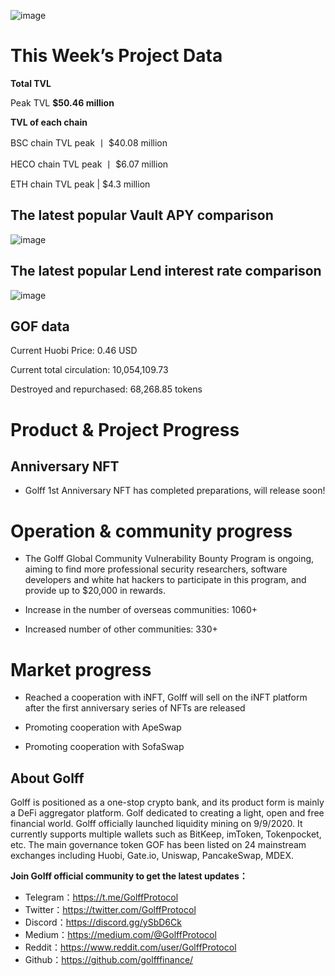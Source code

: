 ![image](https://docs.golff.com/blog/page/week28/1.jpg)

# This Week’s Project Data

**Total TVL**

Peak TVL **$50.46 million**

**TVL of each chain**

BSC chain TVL peak 丨 $40.08 million

HECO chain TVL peak 丨 $6.07 million

ETH chain TVL peak | $4.3 million

## The latest popular Vault APY comparison

![image](https://docs.golff.com/blog/page/week28/2.jpg)

## The latest popular Lend interest rate comparison

![image](https://docs.golff.com/blog/page/week28/3.jpg)

## GOF data

Current Huobi Price: 0.46 USD

Current total circulation: 10,054,109.73

Destroyed and repurchased: 68,268.85 tokens



# Product & Project Progress

## Anniversary NFT

- Golff 1st Anniversary NFT has completed preparations, will release soon!

  

# Operation & community progress

- The Golff Global Community Vulnerability Bounty Program is ongoing, aiming to find more professional security researchers, software developers and white hat hackers to participate in this program, and provide up to $20,000 in rewards.

- Increase in the number of overseas communities: 1060+

- Increased number of other communities: 330+

  

# Market progress

- Reached a cooperation with iNFT, Golff will sell on the iNFT platform after the first anniversary series of NFTs are released

- Promoting cooperation with ApeSwap

- Promoting cooperation with SofaSwap

  

## About Golff

Golff is positioned as a one-stop crypto bank, and its product form is mainly a DeFi aggregator platform. Golf dedicated to creating a light, open and free financial world. Golff officially launched liquidity mining on 9/9/2020. It currently supports multiple wallets such as BitKeep, imToken, Tokenpocket, etc. The main governance token GOF has been listed on 24 mainstream exchanges including Huobi, Gate.io, Uniswap, PancakeSwap, MDEX.

**Join Golff official community to get the latest updates：**

- Telegram：https://t.me/GolffProtocol
- Twitter：https://twitter.com/GolffProtocol
- Discord：https://discord.gg/ySbD6Ck
- Medium：https://medium.com/@GolffProtocol
- Reddit：https://www.reddit.com/user/GolffProtocol
- Github：https://github.com/golfffinance/